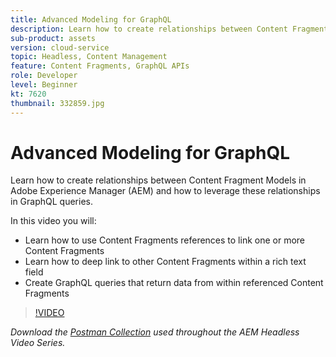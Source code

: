 ```yaml
---
title: Advanced Modeling for GraphQL
description: Learn how to create relationships between Content Fragment Models in Adobe Experience Manager (AEM) and how to leverage these relationships in GraphQL queries.
sub-product: assets
version: cloud-service
topic: Headless, Content Management
feature: Content Fragments, GraphQL APIs
role: Developer
level: Beginner
kt: 7620
thumbnail: 332859.jpg
---
```


# Advanced Modeling for GraphQL

Learn how to create relationships between Content Fragment Models in Adobe Experience Manager (AEM) and how to leverage these relationships in GraphQL queries.

In this video you will:

+ Learn how to use Content Fragments references to link one or more Content Fragments
+ Learn how to deep link to other Content Fragments within a rich text field
+ Create GraphQL queries that return data from within referenced Content Fragments

>[!VIDEO](https://video.tv.adobe.com/v/332859/?quality=12&learn=on)

_Download the [Postman Collection](./assets/aem-headless-video-series.postman_collection.json) used throughout the AEM Headless Video Series._